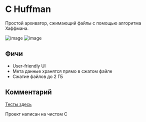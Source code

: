 # C Huffman
Простой архиватор, сжимающий файлы с помощью алгоритма Хаффмана.  

![image](https://github.com/everysoftware/c-huffman/assets/22497421/143e0cc9-66aa-4f55-a322-bdfd4177b681)
![image](https://github.com/everysoftware/c-huffman/assets/22497421/5eca3cb8-a4e9-4d0a-8f46-daa3c1fadf0d)


## Фичи
* User-friendly UI
* Мета данные хранятся прямо в сжатом файле
* Сжатие файлов до 2 ГБ

## Комментарий
[Тесты здесь](https://disk.yandex.ru/d/SslQN6-T6Ai_6Q)  

Проект написан на чистом C
